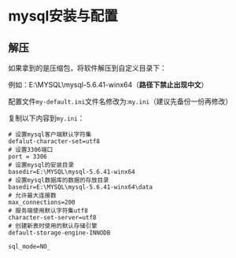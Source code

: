 # mysql安装与配置

## 解压

如果拿到的是压缩包，将软件解压到自定义目录下：

例如：E:\MYSQL\mysql-5.6.41-winx64（**路径下禁止出现中文**）



配置文件`my-default.ini`文件名修改为:`my.ini`（建议先备份一份再修改）



复制以下内容到`my.ini`：

```
# 设置mysql客户端默认字符集
defalut-character-set=utf8
# 设置3306端口
port = 3306
# 设置mysql的安装目录
basedir=E:\MYSQL\mysql-5.6.41-winx64
# 设置mysql数据库的数据的存放目录
basedir=E:\MYSQL\mysql-5.6.41-winx64\data
# 允许最大连接数
max_connections=200
# 服务端使用默认字符集utf8
character-set-server=utf8
# 创建新表时使用的默认存储引擎
default-storage-engine-INNODB

sql_mode=NO_
```

